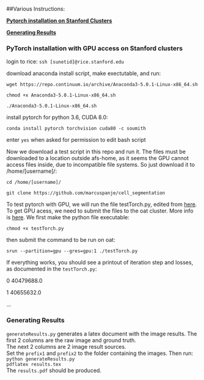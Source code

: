 ##Various Instructions:

**[Pytorch installation on Stanford Clusters](#pytorch-installation-on-stanford-clusters)**

**[Generating Results](#generating-results)**

### PyTorch installation with GPU access on Stanford clusters

login to rice:
`ssh [sunetid]@rice.stanford.edu`

download anaconda install script, make exectutable, and run:

`wget https://repo.continuum.io/archive/Anaconda3-5.0.1-Linux-x86_64.sh`

`chmod +x Anaconda3-5.0.1-Linux-x86_64.sh`

`./Anaconda3-5.0.1-Linux-x86_64.sh`
 
install pytorch for python 3.6, CUDA 8.0:

`conda install pytorch torchvision cuda80 -c soumith`

enter `yes` when asked for permission to edit bash script

Now we download a test script in this repo and run it. The files must be downloaded to a location outside afs-home, as it seems the GPU cannot access files inside, due to incompatible file systems. So just download it to /home/[username]/:

`cd /home/[username]/`

`git clone https://github.com/marcuspanje/cell_segmentation`

To test pytorch with GPU, we will run the file testTorch.py, edited from  [here](http://pytorch.org/tutorials/beginner/pytorch_with_examples.html#pytorch-tensors).
To get GPU acess, we need to submit the files to the oat cluster. More info is [here](https://web.stanford.edu/group/farmshare/cgi-bin/wiki/index.php/FarmShare_2#oat.stanford.edu).
We first make the python file executable:

`chmod +x testTorch.py`

then submit the command to be run on oat:

`srun --partition=gpu --gres=gpu:1 ./testTorch.py`

If everything works, you should see a printout of iteration step and losses, as documented in the `testTorch.py`:

0 40479688.0

1 40655632.0

...

### Generating Results
`generateResults.py` generates a latex document with the image results. 
The first 2 columns are the raw image and ground truth.  
The next 2 columns are 2 image result sources.  
Set the `prefix1` and `prefix2` 
to the folder containing the images. Then run:  
`python generateResults.py`  
`pdflatex results.tex`  
The `results.pdf` should be produced.
